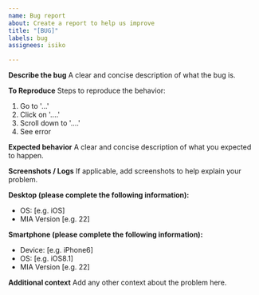 ```yaml
---
name: Bug report
about: Create a report to help us improve
title: "[BUG]"
labels: bug
assignees: isiko

---
```


**Describe the bug**
A clear and concise description of what the bug is.

**To Reproduce**
Steps to reproduce the behavior:
1. Go to '...'
2. Click on '....'
3. Scroll down to '....'
4. See error

**Expected behavior**
A clear and concise description of what you expected to happen.

**Screenshots / Logs**
If applicable, add screenshots to help explain your problem.

**Desktop (please complete the following information):**
 - OS: [e.g. iOS]
 - MIA Version [e.g. 22]

**Smartphone (please complete the following information):**
 - Device: [e.g. iPhone6]
 - OS: [e.g. iOS8.1]
 - MIA Version [e.g. 22]

**Additional context**
Add any other context about the problem here.
